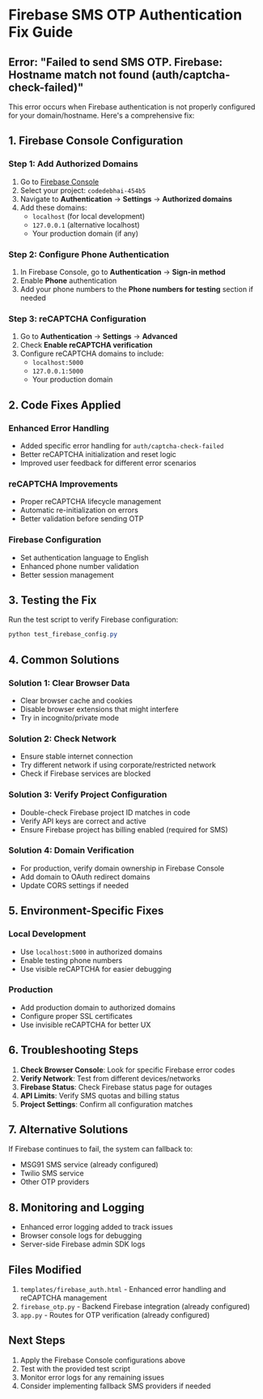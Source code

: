 # Firebase SMS OTP Authentication Fix Guide

## Error: "Failed to send SMS OTP. Firebase: Hostname match not found (auth/captcha-check-failed)"

This error occurs when Firebase authentication is not properly configured for your domain/hostname. Here's a comprehensive fix:

## 1. Firebase Console Configuration

### Step 1: Add Authorized Domains
1. Go to [Firebase Console](https://console.firebase.google.com/)
2. Select your project: `codedebhai-454b5`
3. Navigate to **Authentication** → **Settings** → **Authorized domains**
4. Add these domains:
   - `localhost` (for local development)
   - `127.0.0.1` (alternative localhost)
   - Your production domain (if any)

### Step 2: Configure Phone Authentication
1. In Firebase Console, go to **Authentication** → **Sign-in method**
2. Enable **Phone** authentication
3. Add your phone numbers to the **Phone numbers for testing** section if needed

### Step 3: reCAPTCHA Configuration
1. Go to **Authentication** → **Settings** → **Advanced**
2. Check **Enable reCAPTCHA verification**
3. Configure reCAPTCHA domains to include:
   - `localhost:5000`
   - `127.0.0.1:5000`
   - Your production domain

## 2. Code Fixes Applied

### Enhanced Error Handling
- Added specific error handling for `auth/captcha-check-failed`
- Better reCAPTCHA initialization and reset logic
- Improved user feedback for different error scenarios

### reCAPTCHA Improvements
- Proper reCAPTCHA lifecycle management
- Automatic re-initialization on errors
- Better validation before sending OTP

### Firebase Configuration
- Set authentication language to English
- Enhanced phone number validation
- Better session management

## 3. Testing the Fix

Run the test script to verify Firebase configuration:

```powershell
python test_firebase_config.py
```

## 4. Common Solutions

### Solution 1: Clear Browser Data
- Clear browser cache and cookies
- Disable browser extensions that might interfere
- Try in incognito/private mode

### Solution 2: Check Network
- Ensure stable internet connection
- Try different network if using corporate/restricted network
- Check if Firebase services are blocked

### Solution 3: Verify Project Configuration
- Double-check Firebase project ID matches in code
- Verify API keys are correct and active
- Ensure Firebase project has billing enabled (required for SMS)

### Solution 4: Domain Verification
- For production, verify domain ownership in Firebase Console
- Add domain to OAuth redirect domains
- Update CORS settings if needed

## 5. Environment-Specific Fixes

### Local Development
- Use `localhost:5000` in authorized domains
- Enable testing phone numbers
- Use visible reCAPTCHA for easier debugging

### Production
- Add production domain to authorized domains
- Configure proper SSL certificates
- Use invisible reCAPTCHA for better UX

## 6. Troubleshooting Steps

1. **Check Browser Console**: Look for specific Firebase error codes
2. **Verify Network**: Test from different devices/networks
3. **Firebase Status**: Check Firebase status page for outages
4. **API Limits**: Verify SMS quotas and billing status
5. **Project Settings**: Confirm all configuration matches

## 7. Alternative Solutions

If Firebase continues to fail, the system can fallback to:
- MSG91 SMS service (already configured)
- Twilio SMS service
- Other OTP providers

## 8. Monitoring and Logging

- Enhanced error logging added to track issues
- Browser console logs for debugging
- Server-side Firebase admin SDK logs

## Files Modified

1. `templates/firebase_auth.html` - Enhanced error handling and reCAPTCHA management
2. `firebase_otp.py` - Backend Firebase integration (already configured)
3. `app.py` - Routes for OTP verification (already configured)

## Next Steps

1. Apply the Firebase Console configurations above
2. Test with the provided test script
3. Monitor error logs for any remaining issues
4. Consider implementing fallback SMS providers if needed
